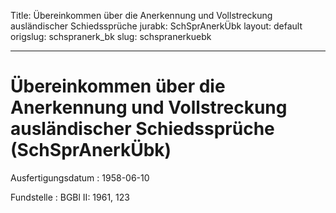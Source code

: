 Title: Übereinkommen über die Anerkennung und Vollstreckung ausländischer Schiedssprüche
jurabk: SchSprAnerkÜbk
layout: default
origslug: schspranerk_bk
slug: schspranerkuebk

---

# Übereinkommen über die Anerkennung und Vollstreckung ausländischer Schiedssprüche (SchSprAnerkÜbk)

Ausfertigungsdatum
:   1958-06-10

Fundstelle
:   BGBl II: 1961, 123

